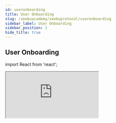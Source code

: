 ```yaml
---
id: useronboarding
title: User Onboarding
slug: /zeebuacademy/zeebuprotocol/useronboarding
sidebar_label: User Onboarding
sidebar_position: 1
hide_title: true
---
```

<h2> User Onboarding </h2>

import React from 'react';

<iframe
  src="https://cdn.iframe.ly/t1zkHGr"
  style={{ width: '600px', height: '600px' }}
  allowFullScreen
></iframe>

